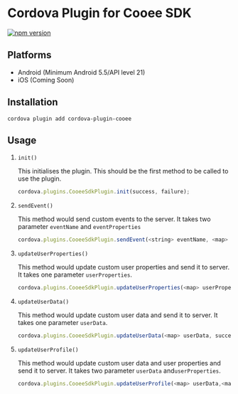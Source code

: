 # Cordova Plugin for Cooee SDK

[![npm version](https://badge.fury.io/js/cordova-plugin-cooee.svg)](https://badge.fury.io/js/cordova-plugin-ziggeo)

## Platforms

- Android (Minimum Android 5.5/API level 21)
- iOS (Coming Soon)

## Installation

```shell script
cordova plugin add cordova-plugin-cooee
```

## Usage

1. `init()`

   This initialises the plugin. This should be the first method to be called to use the plugin.

   ```js
   cordova.plugins.CooeeSdkPlugin.init(success, failure);
   ```
   
2. `sendEvent()`

   This method would send custom events to the server. It takes two parameter `eventName` and `eventProperties` 

   ```js
   cordova.plugins.CooeeSdkPlugin.sendEvent(<string> eventName, <map> eventProperties, success, failure);
   ```

3. `updateUserProperties()`

   This method would update custom user properties and send it to server. It takes one parameter `userProperties`.

   ```js
   cordova.plugins.CooeeSdkPlugin.updateUserProperties(<map> userProperties, success, failure)
   ```

4. `updateUserData()`

   This method would update custom user data and send it to server. It takes one parameter `userData`.

   ```js
   cordova.plugins.CooeeSdkPlugin.updateUserData(<map> userData, success, failure)
   ```

5. `updateUserProfile()`

   This method would update custom user data and user properties and send it to server. It takes two parameter `userData` and`userProperties`.

   ```js
   cordova.plugins.CooeeSdkPlugin.updateUserProfile(<map> userData,<map> userProperties, success, failure)
   ```
